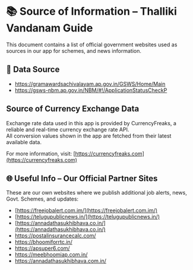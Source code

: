 # 📚 Source of Information – Thalliki Vandanam Guide
This document contains a list of official government websites used as sources in our app for schemes, and news information.

## 📍 Data Source
- https://gramawardsachivalayam.ap.gov.in/GSWS/Home/Main
- https://gsws-nbm.ap.gov.in/NBM/#!/ApplicationStatusCheckP

## Source of Currency Exchange Data
Exchange rate data used in this app is provided by CurrencyFreaks, a reliable and real-time currency exchange rate API.  
All conversion values shown in the app are fetched from their latest available data.

For more information, visit: [https://currencyfreaks.com](https://currencyfreaks.com)


## 🌐 Useful Info – Our Official Partner Sites

These are our own websites where we publish additional job alerts, news, Govt. Schemes, and updates:

- [https://freejobalert.com.im/](https://freejobalert.com.im/)
- [https://telugupublicnews.in/](https://telugupublicnews.in/)
- [https://annadathasukhibhava.co.in/](https://annadathasukhibhava.co.in/)
- https://postalinsurancecalc.com/
- https://bhoomiforrtc.in/
- https://apsuper6.com/
- https://meebhoomiap.com.in/
- https://annadathasukhibhava.com.in/
